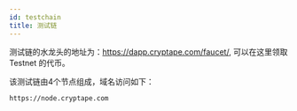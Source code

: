 ```yaml
---
id: testchain
title: 测试链
---
```


测试链的水龙头的地址为：https://dapp.cryptape.com/faucet/, 可以在这里领取 Testnet 的代币。

该测试链由4个节点组成，域名访问如下：

    https://node.cryptape.com